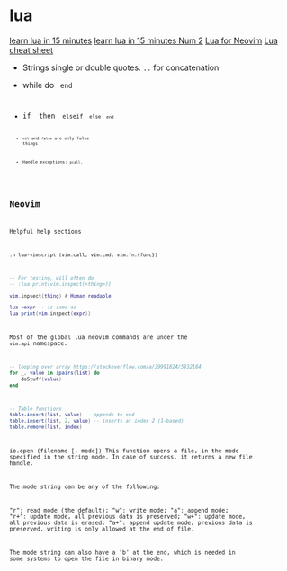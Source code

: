 # lua

[learn lua in 15 minutes](https://learnxinyminutes.com/docs/lua/)
[learn lua in 15 minutes Num 2](http://tylerneylon.com/a/learn-lua/?ref=hackr.io)
[Lua for Neovim](https://vonheikemen.github.io/devlog/tools/configuring-neovim-using-lua/)
[Lua cheat sheet](https://devhints.io/lua)

- Strings single or double quotes. `..` for concatenation
- while <boolean> do <code> end
- if <boolean> then <code> elseif <code> else <code> end
-  `nil` and `false` are only false things

- Handle exceptions: `pcall`.

## Neovim

Helpful help sections
```
:h lua-vimscript (vim.call, vim.cmd, vim.fn.{func})
```

```lua
-- For testing, will often do
-- :lua print(vim.inspect(<thing>))

vim.inpsect(thing) # Human readable

lua =expr -- is same as
lua print(vim.inspect(expr))
```

Most of the global lua neovim commands are under the `vim.api`
namespace.

```lua
-- looping over array https://stackoverflow.com/a/39991824/5932184
for _, value in ipairs(list) do
    doStuff(value)
end
```

```lua
-- Table functions
table.insert(list, value) -- appends to end
table.insert(list, 2, value) -- inserts at index 2 (1-based)
table.remove(list, index)
```

io.open (filename [, mode])
This function opens a file, in the mode specified in the string mode.
In case of success, it returns a new file handle.

The mode string can be any of the following:

"r": read mode (the default);
"w": write mode;
"a": append mode;
"r+": update mode, all previous data is preserved;
"w+": update mode, all previous data is erased;
"a+": append update mode, previous data is preserved, writing is only allowed at the end of file.

The mode string can also have a 'b' at the end, which is needed in some systems to open the file in binary mode.
